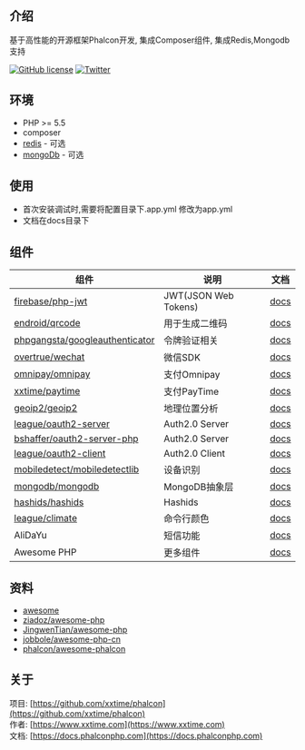 ## 介绍
基于高性能的开源框架Phalcon开发, 集成Composer组件, 集成Redis,Mongodb支持  


[![GitHub license](https://img.shields.io/github/license/xxtime/phalcon.svg)](https://github.com/xxtime/phalcon)
[![Twitter](https://img.shields.io/twitter/url/https/github.com/xxtime/phalcon.svg?style=social)](https://twitter.com/intent/tweet?text=Wow:&url=https%3A%2F%2Fgithub.com%2Fxxtime%2Fphalcon)



## 环境
* PHP >= 5.5
* composer
* [redis](https://pecl.php.net/package/redis) - 可选
* [mongoDb](https://pecl.php.net/package/mongodb) - 可选


## 使用
* 首次安装调试时,需要将配置目录下.app.yml 修改为app.yml
* 文档在docs目录下


## 组件

组件 | 说明 | 文档
--- | --- | ---
[firebase/php-jwt](https://packagist.org/packages/firebase/php-jwt) | JWT(JSON Web Tokens)  | [docs](https://github.com/firebase/php-jwt)
[endroid/qrcode](https://packagist.org/packages/endroid/qrcode) | 用于生成二维码  | [docs](https://endroid.nl/)
[phpgangsta/googleauthenticator](https://packagist.org/packages/phpgangsta/googleauthenticator) | 令牌验证相关  | [docs](https://github.com/PHPGangsta/GoogleAuthenticator)
[overtrue/wechat](https://packagist.org/packages/overtrue/wechat) | 微信SDK  | [docs](https://easywechat.org/)
[omnipay/omnipay](https://packagist.org/packages/omnipay/omnipay) | 支付Omnipay  | [docs](http://omnipay.thephpleague.com/)
[xxtime/paytime](https://packagist.org/packages/xxtime/paytime) | 支付PayTime  | [docs](https://github.com/xxtime/paytime)
[geoip2/geoip2](https://packagist.org/packages/geoip2/geoip2) | 地理位置分析  | [docs](http://maxmind.github.io/GeoIP2-php/)
[league/oauth2-server](https://packagist.org/packages/league/oauth2-server) | Auth2.0 Server  | [docs](http://oauth2.thephpleague.com/)
[bshaffer/oauth2-server-php](https://packagist.org/packages/bshaffer/oauth2-server-php) | Auth2.0 Server  | [docs](https://bshaffer.github.io/oauth2-server-php-docs/)
[league/oauth2-client](https://packagist.org/packages/league/oauth2-client) | Auth2.0 Client  | [docs](http://oauth2-client.thephpleague.com/)
[mobiledetect/mobiledetectlib](https://packagist.org/packages/mobiledetect/mobiledetectlib) | 设备识别  | [docs](http://mobiledetect.net/)
[mongodb/mongodb](https://packagist.org/packages/mongodb/mongodb) | MongoDB抽象层  | [docs](https://docs.mongodb.com/php-library/)
[hashids/hashids](https://packagist.org/packages/hashids/hashids) | Hashids  |[docs](http://hashids.org/php/)
[league/climate](https://packagist.org/packages/league/climate) | 命令行颜色  | [docs](http://climate.thephpleague.com/)
AliDaYu | 短信功能  | [docs](http://www.alidayu.com/)
Awesome PHP | 更多组件  | [docs](https://github.com/ziadoz/awesome-php)


## 资料
* [awesome](https://github.com/sindresorhus/awesome)  
* [ziadoz/awesome-php](https://github.com/ziadoz/awesome-php)  
* [JingwenTian/awesome-php](https://github.com/JingwenTian/awesome-php)  
* [jobbole/awesome-php-cn](https://github.com/jobbole/awesome-php-cn)  
* [phalcon/awesome-phalcon](https://github.com/phalcon/awesome-phalcon)


## 关于
项目: [https://github.com/xxtime/phalcon](https://github.com/xxtime/phalcon)  
作者: [https://www.xxtime.com](https://www.xxtime.com)  
文档: [https://docs.phalconphp.com](https://docs.phalconphp.com)